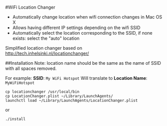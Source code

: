 #WiFi Location Changer
* Automatically change location when wifi connection changes in Mac OS X
* Allows having different IP settings depending on the wifi SSID
* Automatically select the location corresponding to the SSID, if none
  exists: select the "auto" location

Simplified location changer based on http://tech.inhelsinki.nl/locationchanger/

##Installation
Note: location name should be the same as the name of SSID with all spaces removed. 

For example: **SSID**: ```My WiFi Hotspot``` Will translate to **Location Name**: ```MyWiFiHotspot``` 

    cp locationchanger /usr/local/bin
    cp LocationChanger.plist ~/Library/LaunchAgents/
    launchctl load ~/Library/LaunchAgents/LocationChanger.plist

or

    ./install

